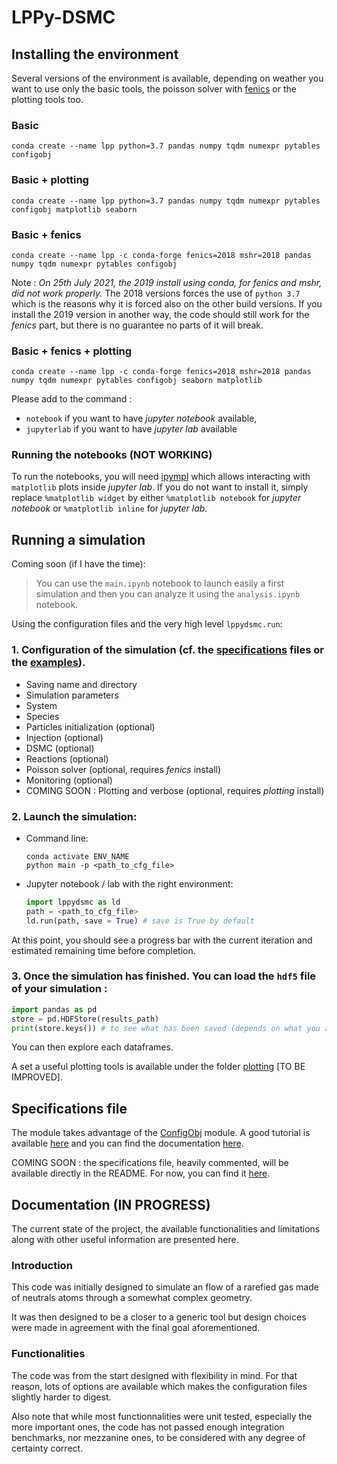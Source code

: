 # LPPy-DSMC

## Installing the environment

Several versions of the environment is available, depending on weather you want to use only the basic tools, the poisson solver with [fenics](https://fenicsproject.org/) or the plotting tools too.

### Basic 
```
conda create --name lpp python=3.7 pandas numpy tqdm numexpr pytables configobj
```
### Basic + plotting
```
conda create --name lpp python=3.7 pandas numpy tqdm numexpr pytables configobj matplotlib seaborn 
```
### Basic + fenics
```
conda create --name lpp -c conda-forge fenics=2018 mshr=2018 pandas numpy tqdm numexpr pytables configobj
```

Note : *On 25th July 2021, the 2019 install using conda, for *fenics* and *mshr*, did not work properly.* The 2018 versions forces the use of `python 3.7` which is the reasons why it is forced also on the other build versions. If you install the 2019 version in another way, the code should still work for the *fenics* part, but there is no guarantee no parts of it will break.

### Basic + fenics + plotting
```
conda create --name lpp -c conda-forge fenics=2018 mshr=2018 pandas numpy tqdm numexpr pytables configobj seaborn matplotlib
```

Please add to the command :
- `notebook` if you want to have *jupyter notebook* available,
- `jupyterlab` if you want to have *jupyter lab* available


### Running the notebooks (NOT WORKING)
To run the notebooks, you will need [ipympl](https://github.com/matplotlib/ipympl) which allows interacting with `matplotlib` plots inside *jupyter lab*. If you do not want to install it, simply replace `%matplotlib widget` by either `%matplotlib notebook` for *jupyter notebook* or `%matplotlib inline` for *jupyter lab*.

## Running a simulation

Coming soon (if I have the time): 
> You can use the `main.ipynb` notebook to launch easily a first simulation and then you can analyze it using the `analysis.ipynb` notebook.

Using the configuration files and the very high level `lppydsmc.run`:
### 1. Configuration of the simulation (cf. the [specifications](lppydsmc/config/spec.ini) files or the [examples](./benchmarks/)).
- Saving name and directory
- Simulation parameters
- System
- Species
- Particles initialization (optional)
- Injection (optional)
- DSMC (optional)
- Reactions (optional)
- Poisson solver (optional, requires *fenics* install)
-  Monitoring (optional)
-  COMING SOON : Plotting and verbose (optional, requires *plotting* install)
### 2. Launch the simulation:
- Command line:
   ```shell
   conda activate ENV_NAME
   python main -p <path_to_cfg_file>
   ```

- Jupyter notebook / lab with the right environment:
    ```python
    import lppydsmc as ld
    path = <path_to_cfg_file>
    ld.run(path, save = True) # save is True by default
    ```

At this point, you should see a progress bar with the current iteration and estimated remaining time before completion.

### 3. Once the simulation has finished. You can load the `hdf5` file of your simulation :
```python
import pandas as pd
store = pd.HDFStore(results_path)
print(store.keys()) # to see what has been saved (depends on what you activated amongst the optional options)
```

You can then explore each dataframes.

A set a useful plotting tools is available under the folder [plotting](plotting/) [TO BE IMPROVED].

## Specifications file
The module takes advantage of the [ConfigObj](https://github.com/DiffSK/configobj) module. A good tutorial is available [here](http://www.voidspace.org.uk/python/articles/configobj.shtml) and you can find the documentation [here](https://configobj.readthedocs.io/en/latest/).

COMING SOON : the specifications file, heavily commented, will be available directly in the README. For now, you can find it [here](lppydsmc/config/spec.ini).

## Documentation (IN PROGRESS)

The current state of the project, the available functionalities and limitations along with other useful information are presented here.

### Introduction

This code was initially designed to simulate an flow of a rarefied gas made of neutrals atoms through a somewhat complex geometry.

It was then designed to be a closer to a generic tool but design choices were made in agreement with the final goal aforementioned.

### Functionalities 

The code was from the start designed with flexibility in mind. For that reason, lots of options are available which makes the configuration files slightly harder to digest.

Also note that while most functionnalities were unit tested, especially the more important ones, the code has not passed enough integration benchmarks, nor mezzanine ones, to be considered with any degree of certainty correct.
